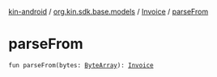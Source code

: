 [kin-android](../../index.md) / [org.kin.sdk.base.models](../index.md) / [Invoice](index.md) / [parseFrom](./parse-from.md)

# parseFrom

`fun parseFrom(bytes: `[`ByteArray`](https://kotlinlang.org/api/latest/jvm/stdlib/kotlin/-byte-array/index.html)`): `[`Invoice`](index.md)